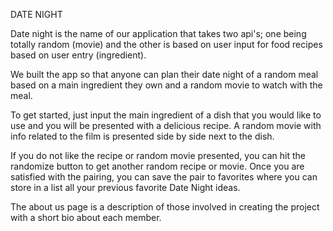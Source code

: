 DATE NIGHT

Date night is the name of our application that takes two api's; one being totally random (movie) and the other is based on user input for food recipes based on user entry (ingredient).

We built the app so that anyone can plan their date night of a random meal based on a main ingredient they own and a random movie to watch with the meal.

To get started, just input the main ingredient of a dish that you would like to use and you will be presented with a delicious recipe. A random movie with info related to the film is presented side by side next to the dish.

If you do not like the recipe or random movie presented, you can hit the randomize button to get another random recipe or movie. Once you are satisfied with the pairing, you can save the pair to favorites where you can store in a list all your previous favorite Date Night ideas.

The about us page is a description of those involved in creating the project with a short bio about each member.

